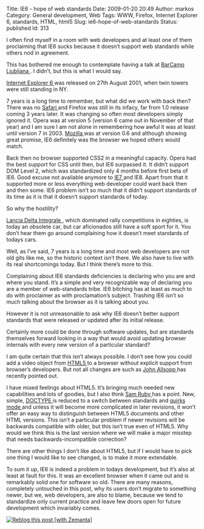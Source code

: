 Title: IE6 - hope of web standards
Date: 2009-01-20 20:49
Author: markos
Category: General development, Web
Tags: WWW, Firefox, Internet Explorer 6, standards, HTML, html5
Slug: ie6-hope-of-web-standards
Status: published
Id: 313

<div>
 <p>
  I often find myself in a room with web developers and at least one of them proclaiming that IE6 sucks because it doesn’t support web standards while others nod in agreement.
 </p>
 <p>
  This has bothered me enough to contemplate having a talk at
  <a href="http://www.barcamp.si/">
   BarCamp Ljubljana
  </a>
  . I didn’t, but this is what I would say.
 </p>
 <p>
  <a class="zem_slink" href="http://en.wikipedia.org/wiki/Internet_Explorer_6" rel="wikipedia" title="Internet Explorer 6">
   Internet Explorer 6
  </a>
  was released on 27th August 2001, when twin towers were still standing in NY.
 </p>
 <p>
  7 years is a long time to remember, but what did we work with back then? There was no
  <a class="zem_slink" href="http://www.apple.com/safari/" rel="homepage" title="Safari (web browser)">
   Safari
  </a>
  and Firefox was still in its infacy, far from 1.0 release coming 3 years later. It was changing so often most developers simply ignored it. Opera was at version 5 (version 6 came out in November of that year) and I am sure I am not alone in remembering how awful it was at least until version 7 in 2003.
  <a class="zem_slink" href="http://mozilla.com" rel="homepage" title="Mozilla">
   Mozilla
  </a>
  was at version 0.6 and although showing great promise, IE6 definitely was the browser we hoped others would match.
 </p>
 <p>
  Back then no browser supported CSS2 in a meaningful capacity. Opera had the best support for CSS until then, but IE6 surpassed it. It didn’t support DOM Level 2, which was standardized only 4 months before first beta of IE6. Good excuse not available anymore to
  <a class="zem_slink" href="http://en.wikipedia.org/wiki/Internet_Explorer_7" rel="wikipedia" title="Internet Explorer 7">
   IE7
  </a>
  and IE8. Apart from that it supported more or less everything web developer could want back then and then some. IE6 problem isn’t so much that it didn’t support standards of its time as it is that it doesn’t support standards of today.
 </p>
 <p>
  So why the hostility?
 </p>
 <p>
  <a class="zem_slink" href="http://en.wikipedia.org/wiki/Lancia_Delta" rel="wikipedia" title="Lancia Delta">
   Lancia Delta Integrale
  </a>
  , which dominated rally competitions in eighties, is today an obsolete car, but car aficionados still have a soft sport for it. You don’t hear them go around complaining how it doesn’t meet standards of todays cars.
 </p>
 <p>
  Well, as I’ve said, 7 years is a long time and most web developers are not old gits like me, so the historic context isn’t there. We also have to live with its real shortcomings today. But I think there’s more to this.
 </p>
 <p>
  Complaining about IE6 standards deficiencies is declaring who you are and where you stand. It’s a simple and very recognizable way of declaring you are a member of web-standards tribe. IE6 bitching has at least as much to do with proclaimer as with proclamation’s subject. Trashing IE6 isn’t so much talking about the browser as it is talking about you.
 </p>
 <p>
  However it is not unreasonable to ask why IE6 doesn’t better support standards that were released or updated after its initial release.
 </p>
 <p>
  Certainly more could be done through software updates, but are standards themselves forward looking in a way that would avoid updating browser internals with every new version of a particular standard?
 </p>
 <p>
  I am quite certain that this isn’t always possible. I don’t see how you could add a video object from
  <a class="zem_slink" href="http://en.wikipedia.org/wiki/HTML_5" rel="wikipedia" title="HTML 5">
   HTML5
  </a>
  to a browser without explicit support from browser’s developers. But not all changes are such as
  <a href="http://www.alistapart.com/articles/semanticsinhtml5">
   John Allsopp
  </a>
  has recently pointed out.
 </p>
 <p>
  I have mixed feelings about HTML5. It’s bringing much needed new capabilities and lots of goodies, but I also think
  <a href="http://intertwingly.net/blog/2009/01/15/Grandiosity">
   Sam Ruby
  </a>
  has a point. New, simple,
  <a class="zem_slink" href="http://en.wikipedia.org/wiki/Document_Type_Declaration" rel="wikipedia" title="Document Type Declaration">
   DOCTYPE
  </a>
  is reduced to a switch between standards and
  <a class="zem_slink" href="http://en.wikipedia.org/wiki/Quirks_mode" rel="wikipedia" title="Quirks mode">
   quirks mode
  </a>
  and unless it will become more complicated in later revisions, it won’t offer an easy way to distinguish between HTML5 documents and other HTML versions. This isn’t a particular problem if newer revisions will be backwards compatible with older, but this isn’t true even of HTML5. Why would we think this is the last version where we will make a major misstep that needs backwards-incompatible correction?
 </p>
 <p>
  There are other things I don’t like about HTML5, but if I would have to pick one thing I would like to see changed, is to make it more extendable.
 </p>
 <p>
  To sum it up, IE6 is indeed a problem in todays development, but it’s also at least at fault for this. It was an excellent browser when it came out and is remarkably solid one for software so old. There are many reasons, completely untouched in this post, why its users don’t migrate to something newer, but we, web developers, are also to blame, because we tend to standardize only current practice and leave few doors open for future development which invariably comes.
 </p>
 <div class="zemanta-pixie">
  <a class="zemanta-pixie-a" href="http://reblog.zemanta.com/zemified/1235c7ef-00b0-4968-aaa8-90dfe88b2f35/" title="Zemified by Zemanta">
   <img alt="Reblog this post [with Zemanta]" class="zemanta-pixie-img" src="http://img.zemanta.com/reblog_e.png?x-id=1235c7ef-00b0-4968-aaa8-90dfe88b2f35"/>
  </a>
 </div>
</div>
